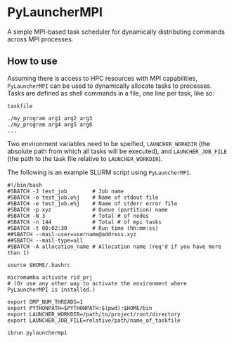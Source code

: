 # PyLauncherMPI
A simple MPI-based task scheduler for dynamically distributing commands across MPI processes.

## How to use

Assuming there is access to HPC resources with MPI capabilities,
`PyLauncherMPI` can be used to dynamically allocate tasks to
processes. Tasks are defined as shell commands in a file, one line per task, like so:

`taskfile`
```
./my_program arg1 arg2 arg3
./my_program arg4 arg5 arg6
...
```

Two environment variables need to be speified, `LAUNCHER_WORKDIR` (the
absolute path from which all tasks will be executed), and
`LAUNCHER_JOB_FILE` (the path to the task file relative to
`LAUNCHER_WORKDIR`).

The following is an example SLURM script using `PyLauncherMPI`.
```
#!/bin/bash
#SBATCH -J test_job        # Job name
#SBATCH -o test_job.o%j    # Name of stdout file
#SBATCH -e test_job.e%j    # Name of stderr error file
#SBATCH -p xyz             # Queue (partition) name
#SBATCH -N 3               # Total # of nodes
#SBATCH -n 144             # Total # of mpi tasks
#SBATCH -t 00:02:30        # Run time (hh:mm:ss)
##SBATCH --mail-user=username@address.xyz
##SBATCH --mail-type=all
#SBATCH -A allocation_name # Allocation name (req'd if you have more than 1)

source $HOME/.bashrc

micromamba activate rid_prj
# (Or use any other way to activate the environment where PyLauncherMPI is installed.)

export OMP_NUM_THREADS=1
export PYTHONPATH=$PYTHONPATH:$(pwd):$HOME/bin
export LAUNCHER_WORKDIR=/path/to/project/root/directory
export LAUNCHER_JOB_FILE=relative/path/name_of_taskfile

ibrun pylaunchermpi
```
